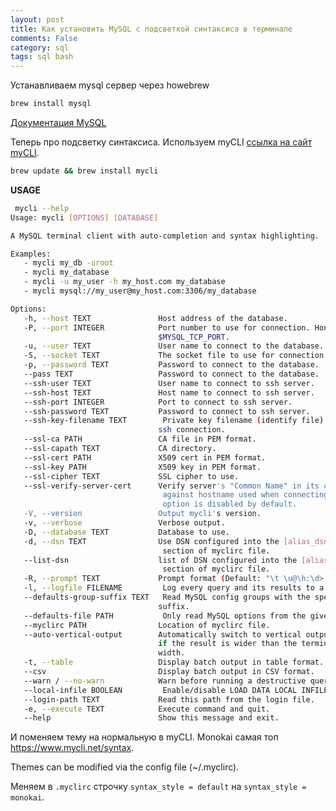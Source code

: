```yaml
---
layout: post
title: Как установить MySQL с подсветкой синтаксиса в терминале
comments: False
category: sql
tags: sql bash
---
```


Устанавливаем mysql сервер через howebrew

```bash
brew install mysql
```

[Документация MySQL](https://dev.mysql.com/doc/mysql-startstop-excerpt/8.0/en/mysql-server.html)

Теперь про подсветку синтаксиса. Используем myCLI <a href="https://www.mycli.net/" target="_blank">ссылка на сайт myCLI</a>.

```bash
brew update && brew install mycli
```

**USAGE**

```bash
 mycli --help
Usage: mycli [OPTIONS] [DATABASE]

A MySQL terminal client with auto-completion and syntax highlighting.

Examples:
   - mycli my_db -uroot
   - mycli my_database
   - mycli -u my_user -h my_host.com my_database
   - mycli mysql://my_user@my_host.com:3306/my_database

Options:
   -h, --host TEXT               Host address of the database.
   -P, --port INTEGER            Port number to use for connection. Honors
                                 $MYSQL_TCP_PORT.
   -u, --user TEXT               User name to connect to the database.
   -S, --socket TEXT             The socket file to use for connection.
   -p, --password TEXT           Password to connect to the database.
   --pass TEXT                   Password to connect to the database.
   --ssh-user TEXT               User name to connect to ssh server.
   --ssh-host TEXT               Host name to connect to ssh server.
   --ssh-port INTEGER            Port to connect to ssh server.
   --ssh-password TEXT           Password to connect to ssh server.
   --ssh-key-filename TEXT        Private key filename (identify file) for the
                                 ssh connection.
   --ssl-ca PATH                 CA file in PEM format.
   --ssl-capath TEXT             CA directory.
   --ssl-cert PATH               X509 cert in PEM format.
   --ssl-key PATH                X509 key in PEM format.
   --ssl-cipher TEXT             SSL cipher to use.
   --ssl-verify-server-cert      Verify server's "Common Name" in its cert
                                  against hostname used when connecting. This
                                  option is disabled by default.
   -V, --version                 Output mycli's version.
   -v, --verbose                 Verbose output.
   -D, --database TEXT           Database to use.
   -d, --dsn TEXT                Use DSN configured into the [alias_dsn]
                                  section of myclirc file.
   --list-dsn                    list of DSN configured into the [alias_dsn]
                                  section of myclirc file.
   -R, --prompt TEXT             Prompt format (Default: "\t \u@\h:\d> ").
   -l, --logfile FILENAME         Log every query and its results to a file.
   --defaults-group-suffix TEXT   Read MySQL config groups with the specified
                                 suffix.
   --defaults-file PATH           Only read MySQL options from the given file.
   --myclirc PATH                Location of myclirc file.
   --auto-vertical-output        Automatically switch to vertical output mode
                                 if the result is wider than the terminal
                                 width.
   -t, --table                   Display batch output in table format.
   --csv                         Display batch output in CSV format.
   --warn / --no-warn            Warn before running a destructive query.
   --local-infile BOOLEAN         Enable/disable LOAD DATA LOCAL INFILE.
   --login-path TEXT             Read this path from the login file.
   -e, --execute TEXT            Execute command and quit.
   --help                        Show this message and exit.
```

И поменяем тему на нормальную в myCLI. Monokai самая топ <a href="https://www.mycli.net/syntax" target="_blank" rel="nofollow">https://www.mycli.net/syntax</a>.

Themes can be modified via the config file (~/.myclirc).

Меняем в ```.myclirc``` строчку ```syntax_style = default``` на ```syntax_style = monokai```.